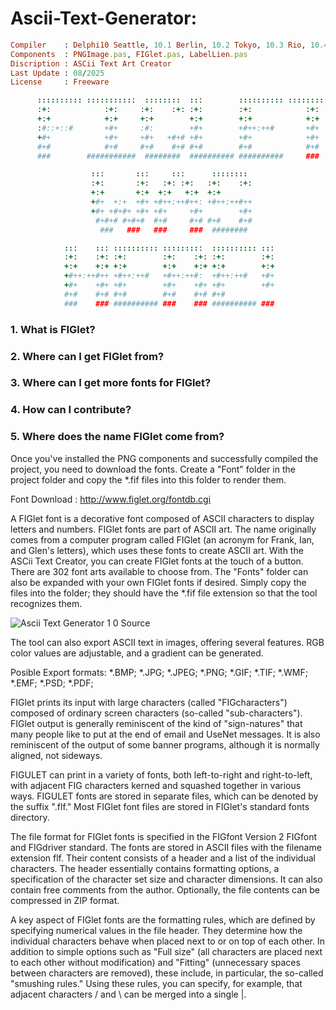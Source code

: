 # Ascii-Text-Generator:

```ruby
Compiler    : Delphi10 Seattle, 10.1 Berlin, 10.2 Tokyo, 10.3 Rio, 10.4 Sydney, 11 Alexandria, 12 Athens
Components  : PNGImage.pas, FIGlet.pas, LabelLien.pas
Discription : ASCii Text Art Creator
Last Update : 08/2025
License     : Freeware
```

```ruby
      :::::::::: :::::::::::  ::::::::  :::        :::::::::: ::::::::::: 
      :+:            :+:     :+:    :+: :+:        :+:            :+:     
      +:+            +:+     +:+        +:+        +:+            +:+     
      :#::+::#       +#+     :#:        +#+        +#++:++#       +#+     
      +#+            +#+     +#+   +#+# +#+        +#+            +#+     
      #+#            #+#     #+#    #+# #+#        #+#            #+#     
      ###        ###########  ########  ########## ##########     ###     

                  :::       :::     :::      ::::::::  
                  :+:       :+:   :+: :+:   :+:    :+: 
                  +:+       +:+  +:+   +:+  +:+        
                  +#+  +:+  +#+ +#++:++#++: +#++:++#++ 
                  +#+ +#+#+ +#+ +#+     +#+        +#+ 
                   #+#+# #+#+#  #+#     #+# #+#    #+# 
                    ###   ###   ###     ###  ########  

            :::    ::: :::::::::: :::::::::  :::::::::: ::: 
            :+:    :+: :+:        :+:    :+: :+:        :+: 
            +:+    +:+ +:+        +:+    +:+ +:+        +:+ 
            +#++:++#++ +#++:++#   +#++:++#:  +#++:++#   +#+ 
            +#+    +#+ +#+        +#+    +#+ +#+        +#+ 
            #+#    #+# #+#        #+#    #+# #+#            
            ###    ### ########## ###    ### ########## ### 
```




### 1.  What is FIGlet? 
### 2.  Where can I get FIGlet from?
### 3.  Where can I get more fonts for FIGlet?
### 4.  How can I contribute?
### 5.  Where does the name FIGlet come from?

Once you've installed the PNG components and successfully compiled the project, you need to download the fonts. Create a "Font" folder in the project folder and copy the *.fif files into this folder to render them.

Font Download : http://www.figlet.org/fontdb.cgi


A FIGlet font is a decorative font composed of ASCII characters to display letters and numbers. FIGlet fonts are part of ASCII art.
The name originally comes from a computer program called FIGlet (an acronym for Frank, Ian, and Glen's letters), which uses these fonts to create ASCII art.
With the ASCii Text Creator, you can create FIGlet fonts at the touch of a button. There are 302 font arts available to choose from.
The "Fonts" folder can also be expanded with your own FIGlet fonts if desired. Simply copy the files into the folder; they should have the *.fif file extension so that the tool recognizes them.

![Ascii Text Generator 1 0 Source](https://github.com/user-attachments/assets/4a9b97e1-85b0-41f3-ba6c-479c939097e0)

The tool can also export ASCII text in images, offering several features. RGB color values are adjustable, and a gradient can be generated.

Posible Export formats: *.BMP; *.JPG; *.JPEG; *.PNG; *.GIF; *.TIF; *.WMF; *.EMF; *.PSD; *.PDF;

FIGlet prints its input with large characters (called "FIGcharacters") composed of ordinary screen characters (so-called "sub-characters"). FIGlet output is generally reminiscent of the kind of "sign-natures" that many people like to put at the end of email and UseNet messages. It is also reminiscent of the output of some banner programs, although it is normally aligned, not sideways.

FIGULET can print in a variety of fonts, both left-to-right and right-to-left, with adjacent FIG characters kerned and squashed together in various ways.
FIGULET fonts are stored in separate files, which can be denoted by the suffix ".flf." Most FIGlet font files are stored in FIGlet's standard fonts directory.

The file format for FIGlet fonts is specified in the FIGfont Version 2 FIGfont and FIGdriver standard. The fonts are stored in ASCII files with the filename extension flf. Their content consists of a header and a list of the individual characters. The header essentially contains formatting options, a specification of the character set size and character dimensions. It can also contain free comments from the author. Optionally, the file contents can be compressed in ZIP format.

A key aspect of FIGlet fonts are the formatting rules, which are defined by specifying numerical values in the file header. They determine how the individual characters behave when placed next to or on top of each other. In addition to simple options such as "Full size" (all characters are placed next to each other without modification) and "Fitting" (unnecessary spaces between characters are removed), these include, in particular, the so-called "smushing rules." Using these rules, you can specify, for example, that adjacent characters / and \ can be merged into a single |.
